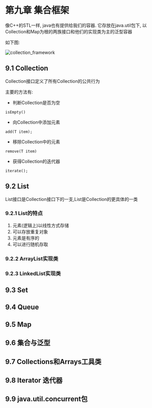 

# 第九章 集合框架 

像C++的STL一样, java也有提供给我们的容器. 它存放在java.util包下, 以Collection和Map为根的两族接口和他们的实现类为主的泛型容器

如下图:

![collection_framework](https://s2.ax1x.com/2019/08/16/mZliKf.png)

## 9.1 Collection

Collection接口定义了所有Collection的公共行为

主要的方法有:
- 判断Collection是否为空
```
isEmpty()
```

- 向Collection中添加元素
```
add(T item);
```

- 移除Collection中的元素
```
remove(T item)
```

- 获得Collection的迭代器
```
iterate();
```

## 9.2 List

List接口是Collection接口下的一支,List是Collection的更具体的一类

### 9.2.1 List的特点

1. 元素(逻辑上)以线性方式存储
2. 可以存放重复对象
3. 元素是有序的
4. 可以进行随机存取

### 9.2.2 ArrayList实现类

### 9.2.3 LinkedList实现类

## 9.3 Set

## 9.4 Queue

## 9.5 Map

## 9.6 集合与泛型

## 9.7 Collections和Arrays工具类


## 9.8 Iterator 迭代器

## 9.9 java.util.concurrent包